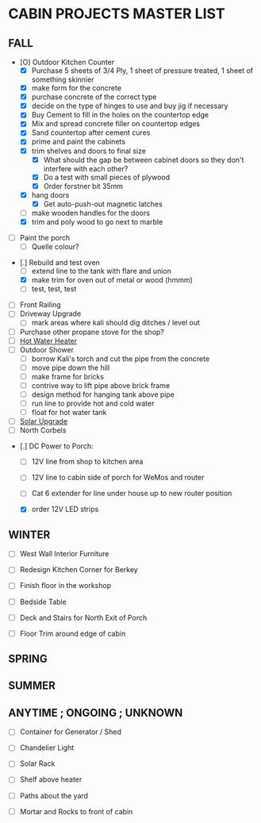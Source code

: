 # CABIN PROJECTS MASTER LIST


## FALL 

- [O] Outdoor Kitchen Counter 
    - [X] Purchase 5 sheets of 3/4 Ply, 1 sheet of pressure treated, 1 sheet of something skinnier
    - [X] make form for the concrete
    - [X] purchase concrete of the correct type
    - [X] decide on the type of hinges to use and buy jig if necessary
    - [X] Buy Cement to fill in the holes on the countertop edge
    - [X] Mix and spread concrete filler on countertop edges
    - [X] Sand countertop after cement cures
    - [X] prime and paint the cabinets
    - [X] trim shelves and doors to final size
        - [X] What should the gap be between cabinet doors so they don't interfere with each other?
        - [X] Do a test with small pieces of plywood
        - [X] Order forstner bit 35mm
    - [X] hang doors
        - [X] Get auto-push-out magnetic latches
    - [ ] make wooden handles for the doors
    - [X] trim and poly wood to go next to marble
- [ ] Paint the porch 
    - [ ] Quelle colour? 
- [.] Rebuild and test oven 
    - [ ] extend line to the tank with flare and union 
    - [X] make trim for oven out of metal or wood (hmmm)
    - [ ] test, test, test
- [ ] Front Railing 
- [ ] Driveway Upgrade 
    - [ ] mark areas where kali should dig ditches / level out
- [ ] Purchase other propane stove for the shop?
- [ ] [Hot Water Heater](hot-water-system)
- [ ] Outdoor Shower 
    - [ ] borrow Kali's torch and cut the pipe from the concrete
    - [ ] move pipe down the hill
    - [ ] make frame for bricks
    - [ ] contrive way to lift pipe above brick frame
    - [ ] design method for hanging tank above pipe
    - [ ] run line to provide hot and cold water
    - [ ] float for hot water tank
- [ ] [Solar Upgrade](solar-upgrade)
- [ ] North Corbels 
- [.] DC Power to Porch:
    - [ ] 12V line from shop to kitchen area
    - [ ] 12V line to cabin side of porch for WeMos and router
    - [ ] Cat 6 extender for line under house up to new router position
    - [X] order 12V LED strips


## WINTER 

- [ ] West Wall Interior Furniture 
- [ ] Redesign Kitchen Corner for Berkey 
- [ ] Finish floor in the workshop 
- [ ] Bedside Table 
- [ ] Deck and Stairs for North Exit of Porch 
- [ ] Floor Trim around edge of cabin


## SPRING 




## SUMMER 




## ANYTIME ; ONGOING ; UNKNOWN 


- [ ] Container for Generator / Shed 
- [ ] Chandelier Light 
- [ ] Solar Rack 
- [ ] Shelf above heater 
- [ ] Paths about the yard 
- [ ] Mortar and Rocks to front of cabin


